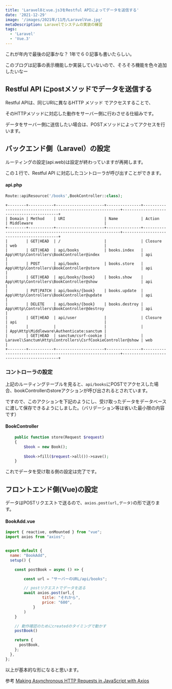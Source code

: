 ```yaml
---
title: 'Laravel8とvue.js3をRestful APIによってデータを送信する'
date: '2021-12-29'
image: '/images/2021年/11月/LaravelVue.jpg'
metaDescription: Laravelでシステムの実装の練習
tags:
  - 'Laravel'
  - 'Vue.3'
---
```


これが年内で最後の記事かな？ 1年で６０記事も書いたらしい。

このブログは記事の表示機能しか実装していないので、そろそろ機能を色々追加したいなー


## Restful API にpostメソッドでデータを送信する

<red><bold>Restful API</bold></red>は、同じURIに異なる<red><bold>HTTP メソッド</bold></red> でアクセスすることで、

そのHTTPメソッドに対応した動作をサーバー側に行わさせる仕組みです。

データをサーバー側に送信したい場合は、<bold>POST</bold>メソッドによってアクセスを行います。


## バックエンド側（Laravel）の設定
ルーティングの設定(api.web)は設定が終わっていますが再掲します。

この１行で、Restful API に対応したコントローラが呼び出すことができます。

#### api.php
```php
Route::apiResource('/books',BookController::class);
```
```
+--------+-----------+---------------------+---------------+------------------------------------------------------------+------------------------------------------+
| Domain | Method    | URI                 | Name          | Action                                                     | Middleware                               |
+--------+-----------+---------------------+---------------+------------------------------------------------------------+------------------------------------------+
|        | GET|HEAD  | /                   |               | Closure                                                    | web                                      |
|        | GET|HEAD  | api/books           | books.index   | App\Http\Controllers\BookController@index                  | api                                      |
|        | POST      | api/books           | books.store   | App\Http\Controllers\BookController@store                  | api                                      |
|        | GET|HEAD  | api/books/{book}    | books.show    | App\Http\Controllers\BookController@show                   | api                                      |
|        | PUT|PATCH | api/books/{book}    | books.update  | App\Http\Controllers\BookController@update                 | api                                      |
|        | DELETE    | api/books/{book}    | books.destroy | App\Http\Controllers\BookController@destroy                | api                                      |
|        | GET|HEAD  | api/user            |               | Closure                                                    | api                                      |
|        |           |                     |               |                                                            | App\Http\Middleware\Authenticate:sanctum |
|        | GET|HEAD  | sanctum/csrf-cookie |               | Laravel\Sanctum\Http\Controllers\CsrfCookieController@show | web                                      |
+--------+-----------+---------------------+---------------+------------------------------------------------------------+------------------------------------------+
```
### コントローラの設定
上記のルーティングテーブルを見ると、<code>api/books</code>に<bold>POST</bold>でアクセスした場合、bookControllerの<bold>storeアクション</bold>が呼び出されるとされています。

ですので、このアクションを下記のようにし、受け取ったデータをデータベースに渡して保存できるようにしました。（バリデーション等は省いた最小限の内容です）

#### BookController
```php
    public function store(Request $request)
    {
        $book = new Book();
   
        $book->fill($request->all())->save();
    }
```

これでデータを受け取る側の設定は完了です。

## フロントエンド側(Vue)の設定


データはPOSTリクエストで送るので、<code>axios.post(url,データ)</code>の形で送ります。


#### BookAdd.vue

```javascript
import { reactive, onMounted } from "vue";
import axios from "axios";


export default {
  name: "BookAdd",
  setup() {

    const postBook = async () => {

        const url = "サーバーのURL/api/books";

        // postリクエストでデータを送る
        await axios.post(url,{
                title: "それから",
                price: "600",
            }
        )
    }

    // 動作確認のためにcreatedのタイミングで動かす
    postBook()

    return {
      postBook,
    };
  },
};
```

以上が基本的な形になると思います。


参考
[Making Asynchronous HTTP Requests in JavaScript with Axios](https://stackabuse.com/making-asynchronous-http-requests-in-javascript-with-axios/)